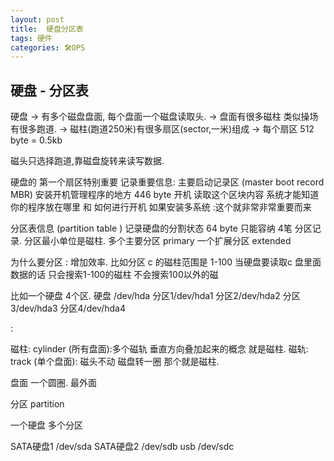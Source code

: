 ```yaml
---
layout: post
title:  硬盘分区表
tags: 硬件
categories: 🛠OPS
---
```


## 硬盘 - 分区表
硬盘 → 有多个磁盘盘面, 每个盘面一个磁盘读取头. 
→ 盘面有很多磁柱 类似操场 有很多跑道. 
→ 磁柱(跑道250米)有很多扇区(sector,一米)组成 → 每个扇区 512 byte = 0.5kb

磁头只选择跑道,靠磁盘旋转来读写数据.

硬盘的 第一个扇区特别重要 记录重要信息:
主要启动记录区 (master boot record MBR) 安装开机管理程序的地方  446 byte
开机 读取这个区块内容 系统才能知道你的程序放在哪里 和 如何进行开机 
如果安装多系统 :这个就非常非常重要而来



分区表信息 (partition table ) 记录硬盘的分割状态 64 byte
只能容纳 4笔 分区记录. 分区最小单位是磁柱.
多个主要分区 primary
一个扩展分区 extended


为什么要分区 :
增加效率. 比如分区 c 的磁柱范围是 1-100 当硬盘要读取c 盘里面数据的话 只会搜索1-100的磁柱  不会搜索100以外的磁





比如一个硬盘 4个区.
硬盘 /dev/hda
分区1/dev/hda1
分区2/dev/hda2
分区3/dev/hda3
分区4/dev/hda4

:





磁柱: cylinder (所有盘面):多个磁轨 垂直方向叠加起来的概念 就是磁柱.
磁轨: track    (单个盘面): 磁头不动  磁盘转一圈 那个就是磁柱.


盘面 一个圆圈.  最外面


分区 partition

一个硬盘 多个分区 

SATA硬盘1 /dev/sda
SATA硬盘2 /dev/sdb
usb   /dev/sdc


